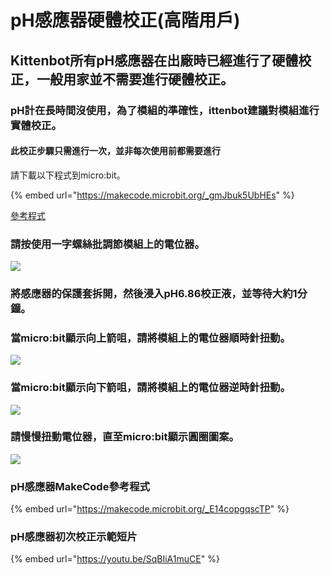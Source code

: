 # pH感應器硬體校正(高階用戶)

## Kittenbot所有pH感應器在出廠時已經進行了硬體校正，一般用家並不需要進行硬體校正。

### pH計在長時間沒使用，為了模組的準確性，ittenbot建議對模組進行實體校正。

#### 此校正步驟只需進行一次，並非每次使用前都需要進行

請下載以下程式到micro:bit。

{% embed url="https://makecode.microbit.org/_gmJbuk5UbHEs" %}

[參考程式](https://makecode.microbit.org/\_gmJbuk5UbHEs)

### 請按使用一字螺絲批調節模組上的電位器。

![](https://kittenbothk.readthedocs.io/en/latest/\_images/ph2.png)

### 將感應器的保護套拆開，然後浸入pH6.86校正液，並等待大約1分鐘。

### 當micro:bit顯示向上箭咀，請將模組上的電位器順時針扭動。

![](https://kittenbothk.readthedocs.io/en/latest/\_images/ph\_calibration\_1.png)

### 當micro:bit顯示向下箭咀，請將模組上的電位器逆時針扭動。

![](https://kittenbothk.readthedocs.io/en/latest/\_images/ph\_calibration\_2.png)

### 請慢慢扭動電位器，直至micro:bit顯示圓圈圖案。

![](https://kittenbothk.readthedocs.io/en/latest/\_images/ph\_calibration\_3.png)

### pH感應器MakeCode參考程式

{% embed url="https://makecode.microbit.org/_E14copgqscTP" %}

### pH感應器初次校正示範短片

{% embed url="https://youtu.be/SqBIiA1muCE" %}
